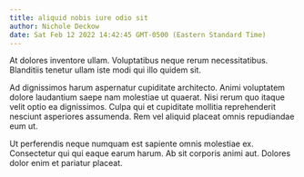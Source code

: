 ```yaml
---
title: aliquid nobis iure odio sit
author: Nichole Deckow
date: Sat Feb 12 2022 14:42:45 GMT-0500 (Eastern Standard Time)
---
```

At dolores inventore ullam. Voluptatibus neque rerum necessitatibus. Blanditiis tenetur ullam iste modi qui illo quidem sit.

 Ad dignissimos harum aspernatur cupiditate architecto. Animi voluptatem dolore laudantium saepe nam molestiae ut quaerat. Nisi rerum quo itaque velit optio ea dignissimos. Culpa qui et cupiditate mollitia reprehenderit nesciunt asperiores assumenda. Rem vel aliquid placeat omnis repudiandae eum ut.

 Ut perferendis neque numquam est sapiente omnis molestiae ex. Consectetur qui qui eaque earum harum. Ab sit corporis animi aut. Dolores dolor enim et pariatur placeat.